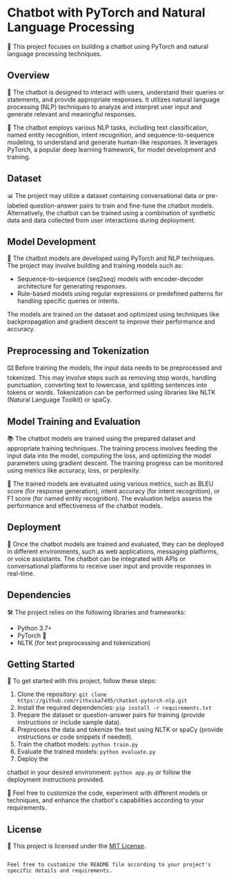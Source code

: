 # Chatbot with PyTorch and Natural Language Processing

🤖 This project focuses on building a chatbot using PyTorch and natural language processing techniques.

## Overview

📝 The chatbot is designed to interact with users, understand their queries or statements, and provide appropriate responses. It utilizes natural language processing (NLP) techniques to analyze and interpret user input and generate relevant and meaningful responses.

💬 The chatbot employs various NLP tasks, including text classification, named entity recognition, intent recognition, and sequence-to-sequence modeling, to understand and generate human-like responses. It leverages PyTorch, a popular deep learning framework, for model development and training.

## Dataset

📊 The project may utilize a dataset containing conversational data or pre-labeled question-answer pairs to train and fine-tune the chatbot models. Alternatively, the chatbot can be trained using a combination of synthetic data and data collected from user interactions during deployment.

## Model Development

🔧 The chatbot models are developed using PyTorch and NLP techniques. The project may involve building and training models such as:

- Sequence-to-sequence (seq2seq) models with encoder-decoder architecture for generating responses.
- Rule-based models using regular expressions or predefined patterns for handling specific queries or intents.

The models are trained on the dataset and optimized using techniques like backpropagation and gradient descent to improve their performance and accuracy.

## Preprocessing and Tokenization

⌨️ Before training the models, the input data needs to be preprocessed and tokenized. This may involve steps such as removing stop words, handling punctuation, converting text to lowercase, and splitting sentences into tokens or words. Tokenization can be performed using libraries like NLTK (Natural Language Toolkit) or spaCy.

## Model Training and Evaluation

📚 The chatbot models are trained using the prepared dataset and appropriate training techniques. The training process involves feeding the input data into the model, computing the loss, and optimizing the model parameters using gradient descent. The training progress can be monitored using metrics like accuracy, loss, or perplexity.

🧪 The trained models are evaluated using various metrics, such as BLEU score (for response generation), intent accuracy (for intent recognition), or F1 score (for named entity recognition). The evaluation helps assess the performance and effectiveness of the chatbot models.

## Deployment

🚀 Once the chatbot models are trained and evaluated, they can be deployed in different environments, such as web applications, messaging platforms, or voice assistants. The chatbot can be integrated with APIs or conversational platforms to receive user input and provide responses in real-time.

## Dependencies

🛠️ The project relies on the following libraries and frameworks:

- Python 3.7+
- PyTorch 🚀
- NLTK (for text preprocessing and tokenization)

## Getting Started

🚀 To get started with this project, follow these steps:

1. Clone the repository: `git clone https://github.com/rithvika7495/chatbot-pytorch-nlp.git`
2. Install the required dependencies: `pip install -r requirements.txt`
3. Prepare the dataset or question-answer pairs for training (provide instructions or include sample data).
4. Preprocess the data and tokenize the text using NLTK or spaCy (provide instructions or code snippets if needed).
5. Train the chatbot models: `python train.py`
6. Evaluate the trained models: `python evaluate.py`
7. Deploy the

 chatbot in your desired environment: `python app.py` or follow the deployment instructions provided.

📝 Feel free to customize the code, experiment with different models or techniques, and enhance the chatbot's capabilities according to your requirements.

## License

📄 This project is licensed under the [MIT License](LICENSE).

```

Feel free to customize the README file according to your project's specific details and requirements.



